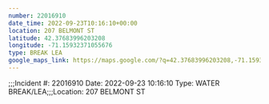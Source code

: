 ```yaml
---
number: 22016910
date_time: 2022-09-23T10:16:10+00:00
location: 207 BELMONT ST
latitude: 42.37683996203208
longitude: -71.15932371055676
type: BREAK LEA
google_maps_link: https://maps.google.com/?q=42.37683996203208,-71.15932371055676
---
```


;;;Incident #: 22016910  Date: 2022-09-23 10:16:10   Type: WATER BREAK/LEA;;;Location: 207 BELMONT ST
